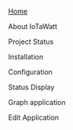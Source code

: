 [Home](https://github.com/boblemaire/IoTaWatt/wiki)

About IoTaWatt

Project Status

Installation

Configuration

Status Display

Graph application

Edit Application 

